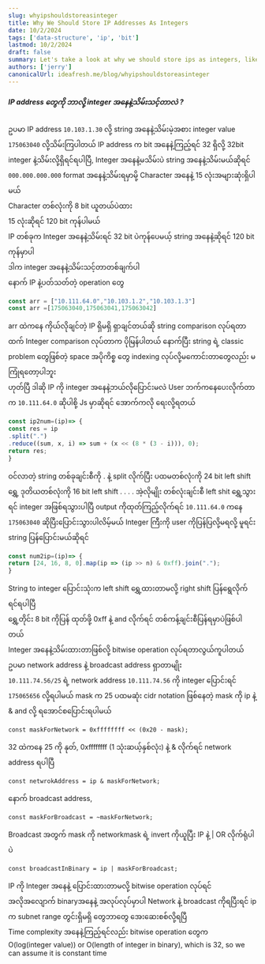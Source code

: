 ```yaml
---
slug: whyipshouldstoreasinteger
title: Why We Should Store IP Addresses As Integers
date: 10/2/2024
tags: ['data-structure', 'ip', 'bit']
lastmod: 10/2/2024
draft: false
summary: Let's take a look at why we should store ips as integers, like seriously, this isn't about your personal attachment to dotted decimals, it's about efficieny which grown-up really love
authors: ['jerry']
canonicalUrl: ideafresh.me/blog/whyipshouldstoreasinteger
---
```


##### IP address တွေကို ဘာလို့ integer အနေနဲ့သိမ်းသင့်တာလဲ ?

ဥပမာ IP address `10.103.1.30` လို့ string အနေနဲ့သိမ်းမဲ့အစား integer value `175063040` လို့သိမ်းကြပါတယ်
IP address က bit အနေနဲ့ကြည့်ရင် 32 ရှိလို့ 32bit integer နဲ့သိမ်းလို့ရှိရင်ရပါပြီ,
Integer အနေနဲ့မသိမ်းပဲ string အနေနဲ့သိမ်းမယ်ဆိုရင်
`000.000.000.000` format အနေနဲ့သိမ်းရမှာမို့
Character အနေနဲ့ 15 လုံးအများဆုံးရှိပါမယ်  
Character တစ်လုံးကို 8 bit ယူတယ်ပဲထား  
15 လုံးဆိုရင် 120 bit ကုန်ပါမယ်  
IP တစ်ခုက Integer အနေနဲ့သိမ်းရင် 32 bit ပဲကုန်ပေမယ့် string အနေနဲ့ဆိုရင် 120 bit ကုန်မှာပါ<br/>
ဒါက integer အနေနဲ့သိမ်းသင့်တာတစ်ချက်ပါ<br/>
နောက် IP နဲ့ပတ်သတ်တဲ့ operation တွေ

```js:constant.js
const arr = ["10.111.64.0","10.103.1.2","10.103.1.3"]
const arr =[175063040,175063041,175063042]
```

arr ထဲကနေ ကိုယ်လိုချင်တဲ့ IP ရှိမရှိ ရှာချင်တယ်ဆို
string comparison လုပ်ရတာထက်
Integer comparison လုပ်တာက ပိုမြန်ပါတယ်
နောက်ပြီး string ရဲ့ classic problem တွေဖြစ်တဲ့ space အပိုကိစ္စ တွေ indexing လုပ်လို့မကောင်းတာတွေလည်း မကြုံရတော့ပါဘူး  
ဟုတ်ပြီ ဒါဆို IP ကို integer အနေနဲ့ဘယ်လိုပြောင်းမလဲ
User ဘက်ကနေပေးလိုက်တာက `10.111.64.0` ဆိုပါစို့
Js မှာဆိုရင် အောက်ကလို ရေးလို့ရတယ်

```js:ip2num.js
const ip2num=(ip)=> {
const res = ip
.split(".")
.reduce((sum, x, i) => sum + (x << (8 * (3 - i))), 0);
return res;
}
```

ဝင်လာတဲ့ string တစ်ခုချင်းစီကို . နဲ့ split လိုက်ပြီး
ပထမတစ်လုံးကို 24 bit left shift ရွှေ့
ဒုတိယတစ်လုံးကို 16 bit left shift
.
.
.
.
အဲ့လိုမျိုး တစ်လုံးချင်းစီ left shit ရွှေ့သွားရင် integer အဖြစ်ရသွားပါပြီ
output ကိုထုတ်ကြည့်လိုက်ရင် `10.111.64.0` ကနေ
`175063040` ဆိုပြီးပြောင်းသွားပါလိမ့်မယ်
Integer ကြီးကို user ကိုပြန်ပြလို့မရလို့ မူရင်း string ပြန်ပြောင်းမယ်ဆိုရင်

```js:num2ip.js
const num2ip=(ip)=> {
return [24, 16, 8, 0].map(ip => (ip >> n) & 0xff).join(".");
}
```

String to integer ပြောင်းသုံးက left shift ရွှေ့ထားတာမလို့ right shift ပြန်ရွေလိုက်ရင်ရပါပြီ  
ရွှေ့တိုင်း 8 bit ကိုပြန် ထုတ်ဖို့ 0xff နဲ့ and လိုက်ရင် တစ်ကန့်ချင်းစီပြန်ရမှာပဲဖြစ်ပါတယ်  
Integer အနေနဲ့သိမ်းထားတာဖြစ်လို့ bitwise operation လုပ်ရတာလွယ်ကူပါတယ်
ဥပမာ network address နဲ့ broadcast address ရှာတာမျိုး  
`10.111.74.56/25` ရဲ့ network address
`10.111.74.56` ကို integer ပြောင်းရင် `175065656` လို့ရပါမယ်
mask က 25
ပထမဆုံး cidr notation ဖြစ်နေတဲ့ mask ကို ip နဲ့ & and လို့ ရအောင်စပြောင်းရပါမယ်

```
const maskForNetwork = 0xffffffff << (0x20 - mask);
```

32 ထဲကနေ 25 ကို နုတ်, 0xffffffff (1 သုံးဆယ့်နှစ်လုံး)
နဲ့ & လိုက်ရင် network address ရပါပြီ

```
const netwrokAddress = ip & maskForNetwork;
```

နောက် broadcast address,

```
const maskForBroadcast = ~maskForNetwork;
```

Broadcast အတွက် mask ကို networkmask ရဲ့ invert ကိုယူပြီး IP နဲ့ | OR လိုက်ရုံပါပဲ

```
const broadcastInBinary = ip | maskForBroadcast;
```

IP ကို Integer အနေနဲ့ ပြောင်းထားတာမလို့ bitwise operation လုပ်ရင် အလိုအလျောက် binaryအနေနဲ့ အလုပ်လုပ်မှာပါ
Network နဲ့ broadcast ကိုရပြီးရင် ip က subnet range တွင်းရှိမရှိ တွေဘာတွေ အေးဆေးစစ်လို့ရပြီ  
Time complexity အနေနဲ့ကြည့်ရင်လည်း bitwise operation တွေက  
O(log(integer value)) or
O(length of integer in binary), which is 32, so we can assume it is constant time
